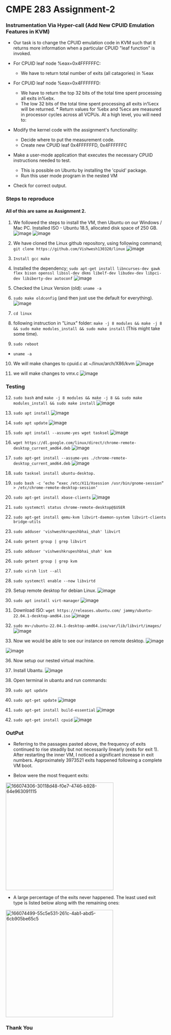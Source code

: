 # CMPE 283 Assignment-2
### Instrumentation Via Hyper-call (Add New CPUID Emulation Features in KVM)

- Our task is to change the CPUID emulation code in KVM such that it returns more information when a particular CPUID "leaf function" is invoked.

- For CPUID leaf node %eax=0x4FFFFFFC:

  - We have to return total number of exits (all catagories) in %eax

- For CPUID leaf node %eax=0x4FFFFFFD:
  - We have to return the top 32 bits of the total time spent processing all exits in%ebx.
  - The low 32 bits of the total time spent processing all exits in%ecx will be returned. \* Return values for %ebx and %ecx are measured in processor cycles across all VCPUs.
    At a high level, you will need to:
- Modify the kernel code with the assignment's functionality:
  - Decide where to put the measurement code.
  - Create new CPUID leaf 0x4FFFFFFD, 0x4FFFFFFC
- Make a user-mode application that executes the necessary CPUID instructions needed to test.
  - This is possible on Ubuntu by installing the 'cpuid' package.
  - Run this user mode program in the nested VM
- Check for correct output.

### Steps to reproduce

#### All of this are same as Assignment 2.

1. We followed the steps to install the VM, then Ubuntu on our Windows / Mac PC. Installed ISO - Ubuntu 18.5, allocated disk space of 250 GB.
![image](https://user-images.githubusercontent.com/99626312/205785339-2ae5c9f3-de40-4898-89f9-fe4e848db443.png)
![image](https://user-images.githubusercontent.com/99626312/205785357-f2f1a85f-9730-4ee8-9906-7e4c1c1b335c.png)


2. We have cloned the Linux github repository, using following command;
   `git clone https://github.com/Vishwesh130320/linux`
   ![image](https://user-images.githubusercontent.com/99626312/205785442-6ebf8077-27b0-4f24-84d1-bc7df5ba1d43.png)
   
3. `Install gcc make`

4. Installed the dependency;
   `sudo apt-get install libncurses-dev gawk flex bison openssl libssl-dev dkms libelf-dev libudev-dev libpci-dev libiberty-dev autoconf`
![image](https://user-images.githubusercontent.com/99626312/205785661-c5336345-11f9-47eb-bf60-6047828913eb.png)

5. Checked the Linux Version (old):
   `uname -a`

6. `sudo make oldconfig` (and then just use the default for everything).
![image](https://user-images.githubusercontent.com/99626312/205785866-9e3cf9fd-7207-482e-9c74-6ac9204ddf07.png)

7. `cd linux`

8. following instruction in "Linux" folder: `make -j 8 modules && make -j 8 && sudo make modules_install && sudo make install` (This might take some time).

9. `sudo reboot`

- `uname -a`

10. We will make changes to cpuid.c at ~/linux/arch/X86/kvm
![image](https://user-images.githubusercontent.com/99626312/205786096-83e25b4e-6ecb-4043-b304-034f7c14ce1b.png)

11. we will make changes to vmx.c
![image](https://user-images.githubusercontent.com/99626312/205786172-ffbf9d36-68d6-44ab-9f1c-46efc2ed39d4.png)
### Testing
12. `sudo bash` and `make -j 8 modules && make -j 8 && sudo make modules_install && sudo make install`
![image](https://user-images.githubusercontent.com/99626312/205786285-e5ddead3-e989-4a37-905c-325a1c815e88.png)


13. `sudo apt install`
![image](https://user-images.githubusercontent.com/99626312/205787924-15370bd0-258e-441f-ba78-3d21f32b5056.png)

14. `sudo apt update`
![image](https://user-images.githubusercontent.com/99626312/205787988-2367ea55-df99-47b1-a935-40eff38b477b.png)

15. `sudo apt install --assume-yes wget tasksel`
![image](https://user-images.githubusercontent.com/99626312/205786386-30af60d7-5593-4d62-8fe5-3ab2fc66cd3b.png)


16. `wget https://dl.google.com/linux/direct/chrome-remote-desktop_current_amd64.deb`
![image](https://user-images.githubusercontent.com/99626312/205786498-e98eec58-8cb6-42f9-abf4-243bd1f3e448.png)


17. `sudo apt-get install --assume-yes ./chrome-remote-desktop_current_amd64.deb`
![image](https://user-images.githubusercontent.com/99626312/205788057-8a7afff4-0720-4107-bd04-c551f4621f52.png)

18. `sudo tasksel install ubuntu-desktop.`

19. `sudo bash -c ‘echo “exec /etc/X11/Xsession /usr/bin/gnome-session” > /etc/chrome-remote-desktop-session’`

20. `sudo apt-get install xbase-clients`
![image](https://user-images.githubusercontent.com/99626312/205788915-a15f92d0-323d-4c05-9058-62aaaf860072.png)

21. `sudo systemctl status chrome-remote-desktop@$USER`

22. `sudo apt-get install qemu-kvm libvirt-daemon-system libvirt-clients bridge-utils`

23. `sudo adduser 'vishweshkrupeshbhai_shah' libvirt`

24. `sudo getent group | grep libvirt`

25. `sudo adduser 'vishweshkrupeshbhai_shah' kvm`

26. `sudo getent group | grep kvm`

27. `sudo virsh list --all`

28. `sudo systemctl enable --now libvirtd`

31. Setup remote desktop for debian Linux.
![image](https://user-images.githubusercontent.com/99626312/205789366-bf091268-01b8-4b82-a646-9d685a618bb7.png)

32. `sudo apt install virt-manager`
![image](https://user-images.githubusercontent.com/99626312/205789422-1ab9be88-fe5b-4b94-b511-4be73a1f2d1f.png)


33. Download ISO: `wget https://releases.ubuntu.com/ jammy/ubuntu-22.04.1-desktop-amd64.iso`
![image](https://user-images.githubusercontent.com/99626312/205789504-9b571d48-26c3-41ac-953c-051a985a9f50.png)

34. `sudo mv~/ubuntu-22.04.1-desktop-amd64.iso/var/lib/libvirt/images/`
![image](https://user-images.githubusercontent.com/99626312/205789611-114a4459-89e5-4c3b-a23a-86d551849b3c.png)

35. Now we would be able to see our instance on remote desktop.
![image](https://user-images.githubusercontent.com/99626312/205789828-70b3f445-191c-4188-b9a0-31c821e3e46d.png)

![image](https://user-images.githubusercontent.com/99626312/205789672-69221d1f-36ba-44c8-98cc-ac94a62c74df.png)

36. Now setup our nested virtual machine.

37. Install Ubantu.
![image](https://user-images.githubusercontent.com/99626312/205789869-998dafa4-b4ea-40f8-8fc0-a81bd144adbe.png)

38. Open terminal in ubantu and run commands:

39. `sudo apt update`


40. `sudo apt-get update`
![image](https://user-images.githubusercontent.com/99626312/205789934-39e747e5-b81a-4754-9e8c-9e39d8034ee5.png)

41. `sudo apt-get install build-essential`
![image](https://user-images.githubusercontent.com/99626312/205789991-f4635a1d-e355-431c-be01-ac0e0ed55e18.png)

42. `sudo apt-get install cpuid`
![image](https://user-images.githubusercontent.com/99626312/205790042-9184cc94-c948-42ed-a60d-56214e65e700.png)

### OutPut
- Referring to the passages pasted above, the frequency of exits continued to rise steadily but not necessarily linearly (exits for exit 1). After restarting the inner VM, I noticed a significant increase in exit numbers. Approximately 3973521 exits happened following a complete VM boot.

- Below were the most frequent exits:

<img width="338" alt="166074306-30118d48-f0e7-4746-b928-64e963091115" src="https://user-images.githubusercontent.com/99626312/207219586-ff566296-1e9c-4053-85c3-1f86970bbade.png">

- A large percentage of the exits never happened. The least used exit type is listed below along with the remaining ones:

<img width="337" alt="166074499-55c5e531-261c-4ab1-abd5-6cb905be65c5" src="https://user-images.githubusercontent.com/99626312/207219707-658eb38b-7f07-4fc2-b103-f3993b9be8f4.png">

### Thank You
